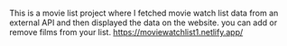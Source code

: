 This is a movie list project where I fetched movie watch list data from an external API and then displayed the data on the website. you can add or remove films from your list.                                                                                                                                                                                             https://moviewatchlist1.netlify.app/      
 
